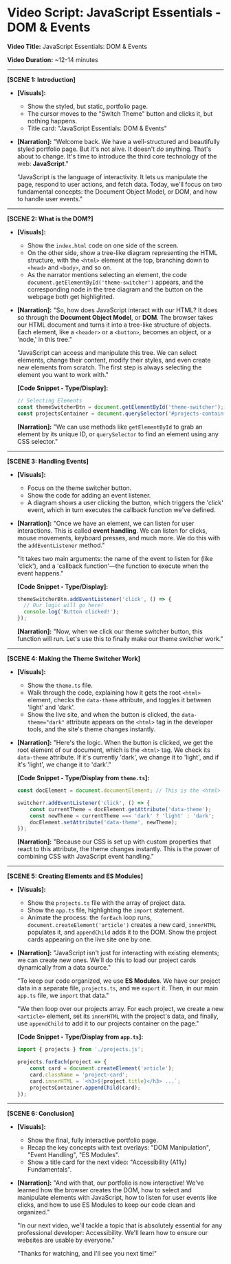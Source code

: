 # Video Script: JavaScript Essentials - DOM & Events

**Video Title:** JavaScript Essentials: DOM & Events

**Video Duration:** ~12-14 minutes

---

**[SCENE 1: Introduction]**

*   **[Visuals]:**
    *   Show the styled, but static, portfolio page.
    *   The cursor moves to the "Switch Theme" button and clicks it, but nothing happens.
    *   Title card: "JavaScript Essentials: DOM & Events"
*   **[Narration]:**
    "Welcome back. We have a well-structured and beautifully styled portfolio page. But it's not alive. It doesn't *do* anything. That's about to change. It's time to introduce the third core technology of the web: **JavaScript**."

    "JavaScript is the language of interactivity. It lets us manipulate the page, respond to user actions, and fetch data. Today, we'll focus on two fundamental concepts: the Document Object Model, or DOM, and how to handle user events."

---

**[SCENE 2: What is the DOM?]**

*   **[Visuals]:**
    *   Show the `index.html` code on one side of the screen.
    *   On the other side, show a tree-like diagram representing the HTML structure, with the `<html>` element at the top, branching down to `<head>` and `<body>`, and so on.
    *   As the narrator mentions selecting an element, the code `document.getElementById('theme-switcher')` appears, and the corresponding node in the tree diagram and the button on the webpage both get highlighted.
*   **[Narration]:**
    "So, how does JavaScript interact with our HTML? It does so through the **Document Object Model**, or **DOM**. The browser takes our HTML document and turns it into a tree-like structure of objects. Each element, like a `<header>` or a `<button>`, becomes an object, or a 'node,' in this tree."

    "JavaScript can access and manipulate this tree. We can select elements, change their content, modify their styles, and even create new elements from scratch. The first step is always selecting the element you want to work with."

    **[Code Snippet - Type/Display]:**
    ```javascript
    // Selecting Elements
    const themeSwitcherBtn = document.getElementById('theme-switcher');
    const projectsContainer = document.querySelector('#projects-container');
    ```
    **[Narration]:**
    "We can use methods like `getElementById` to grab an element by its unique ID, or `querySelector` to find an element using any CSS selector."

---

**[SCENE 3: Handling Events]**

*   **[Visuals]:**
    *   Focus on the theme switcher button.
    *   Show the code for adding an event listener.
    *   A diagram shows a user clicking the button, which triggers the 'click' event, which in turn executes the callback function we've defined.
*   **[Narration]:**
    "Once we have an element, we can listen for user interactions. This is called **event handling**. We can listen for clicks, mouse movements, keyboard presses, and much more. We do this with the `addEventListener` method."

    "It takes two main arguments: the name of the event to listen for (like 'click'), and a 'callback function'—the function to execute when the event happens."

    **[Code Snippet - Type/Display]:**
    ```javascript
    themeSwitcherBtn.addEventListener('click', () => {
      // Our logic will go here!
      console.log('Button clicked!');
    });
    ```
    **[Narration]:**
    "Now, when we click our theme switcher button, this function will run. Let's use this to finally make our theme switcher work."

---

**[SCENE 4: Making the Theme Switcher Work]**

*   **[Visuals]:**
    *   Show the `theme.ts` file.
    *   Walk through the code, explaining how it gets the root `<html>` element, checks the `data-theme` attribute, and toggles it between 'light' and 'dark'.
    *   Show the live site, and when the button is clicked, the `data-theme="dark"` attribute appears on the `<html>` tag in the developer tools, and the site's theme changes instantly.
*   **[Narration]:**
    "Here's the logic. When the button is clicked, we get the root element of our document, which is the `<html>` tag. We check its `data-theme` attribute. If it's currently 'dark', we change it to 'light', and if it's 'light', we change it to 'dark'."

    **[Code Snippet - Type/Display from `theme.ts`]:**
    ```typescript
    const docElement = document.documentElement; // This is the <html> tag

    switcher?.addEventListener('click', () => {
        const currentTheme = docElement.getAttribute('data-theme');
        const newTheme = currentTheme === 'dark' ? 'light' : 'dark';
        docElement.setAttribute('data-theme', newTheme);
    });
    ```
    **[Narration]:**
    "Because our CSS is set up with custom properties that react to this attribute, the theme changes instantly. This is the power of combining CSS with JavaScript event handling."

---

**[SCENE 5: Creating Elements and ES Modules]**

*   **[Visuals]:**
    *   Show the `projects.ts` file with the array of project data.
    *   Show the `app.ts` file, highlighting the `import` statement.
    *   Animate the process: the `forEach` loop runs, `document.createElement('article')` creates a new card, `innerHTML` populates it, and `appendChild` adds it to the DOM. Show the project cards appearing on the live site one by one.
*   **[Narration]:**
    "JavaScript isn't just for interacting with existing elements; we can create new ones. We'll do this to load our project cards dynamically from a data source."

    "To keep our code organized, we use **ES Modules**. We have our project data in a separate file, `projects.ts`, and we `export` it. Then, in our main `app.ts` file, we `import` that data."

    "We then loop over our projects array. For each project, we create a new `<article>` element, set its `innerHTML` with the project's data, and finally, use `appendChild` to add it to our projects container on the page."

    **[Code Snippet - Type/Display from `app.ts`]:**
    ```typescript
    import { projects } from './projects.js';

    projects.forEach(project => {
        const card = document.createElement('article');
        card.className = 'project-card';
        card.innerHTML = `<h3>${project.title}</h3> ...`;
        projectsContainer.appendChild(card);
    });
    ```

---

**[SCENE 6: Conclusion]**

*   **[Visuals]:**
    *   Show the final, fully interactive portfolio page.
    *   Recap the key concepts with text overlays: "DOM Manipulation", "Event Handling", "ES Modules".
    *   Show a title card for the next video: "Accessibility (A11y) Fundamentals".
*   **[Narration]:**
    "And with that, our portfolio is now interactive! We've learned how the browser creates the DOM, how to select and manipulate elements with JavaScript, how to listen for user events like clicks, and how to use ES Modules to keep our code clean and organized."

    "In our next video, we'll tackle a topic that is absolutely essential for any professional developer: Accessibility. We'll learn how to ensure our websites are usable by everyone."

    "Thanks for watching, and I'll see you next time!"
